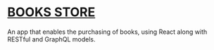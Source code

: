# [BOOKS STORE](https://booksstore-react.herokuapp.com/shop/products/all/1)

An app that enables the purchasing of books, using React along with RESTful and GraphQL models.